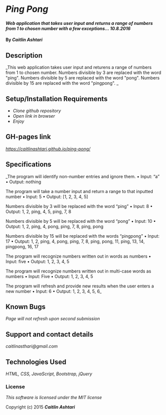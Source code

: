 # _Ping Pong_

#### _Web application that takes user input and returns a range of numbers from 1 to chosen number with a few exceptions... 10.8.2016_

#### By _**Caitlin Ashtari**_

## Description

_This web application takes user input and returens a range of numbers from 1 to chosen number. Numbers divisible by 3 are replaced with the word "ping". Numbers divisible by 5 are replaced with the word "pong". Numbers divisible by 15 are replaced with the word "pingpong". _

## Setup/Installation Requirements

* _Clone github repository_
* _Open link in browser_
* _Enjoy_

## GH-pages link
_https://caitlinashtari.github.io/ping-pong/_

## Specifications
_The program will identify non-number entries and ignore them.
	•	Input: “a”
	•	Output: nothing

The program will take a number input and return a range to that inputted number
	•	Input: 5
	•	Output: [1, 2, 3, 4, 5]

Numbers divisible by 3 will be replaced with the word “ping”
	•	Input: 8
	•	Output: 1, 2, ping, 4, 5, ping, 7, 8

Numbers divisible by 5 will be replaced with the word “pong”
	•	Input: 10
	•	Output: 1, 2, ping, 4, pong, ping, 7, 8, ping, pong

Numbers divisible by 15 will be replaced with the words “pingpong”
	•	Input: 17
	•	Output: 1, 2, ping, 4, pong, ping, 7, 8, ping, pong, 11, ping, 13, 14, pingpong, 16, 17

The program will recognize numbers written out in words as numbers
	•	Input: five
	•	Output: 1, 2, 3, 4, 5

The program will recognize numbers written out in multi-case words as numbers
	•	Input: Five
	•	Output: 1, 2, 3, 4, 5

The program will refresh and provide new results when the user enters a new number
	•	Input: 6
	•	Output: 1, 2, 3, 4, 5, 6_

## Known Bugs

_Page will not refresh upon second submission_

## Support and contact details

_caitlinasthari@gmail.com_

## Technologies Used

_HTML, CSS, JavaScript, Bootstrap, jQuery_

### License

*This software is licensed under the MIT license*

Copyright (c) 2015 **_Caitlin Ashtari_**
